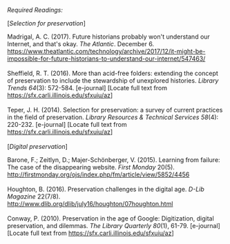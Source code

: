*Required Readings:*

[_Selection for preservation_]

Madrigal, A. C. (2017). Future historians probably won't understand our
Internet, and that's okay. *The Atlantic*. December 6.
<https://www.theatlantic.com/technology/archive/2017/12/it-might-be-impossible-for-future-historians-to-understand-our-internet/547463/>\
\
Sheffield, R. T. (2016). More than acid-free folders: extending the
concept of preservation to include the stewardship of unexplored
histories. *Library Trends* *64*(3): 572-584. \[e-journal\] \[Locate
full text from <https://sfx.carli.illinois.edu/sfxuiu/az>\]\
\
Teper, J. H. (2014). Selection for preservation: a survey of current
practices in the field of preservation. *Library Resources & Technical
Services 58*(4): 220-232. \[e-journal\] \[Locate full text from
<https://sfx.carli.illinois.edu/sfxuiu/az>\]\
\
[_Digital preservation_]

Barone, F.; Zeitlyn, D.; Majer-Schönberger, V. (2015). Learning from
failure: The case of the disappearing website. *First Monday* 20(5).
<http://firstmonday.org/ojs/index.php/fm/article/view/5852/4456>\
\
Houghton, B. (2016). Preservation challenges in the digital age. *D-Lib
Magazine* 22(7/8).
<http://www.dlib.org/dlib/july16/houghton/07houghton.html>\
\
Conway, P. (2010). Preservation in the age of Google: Digitization,
digital preservation, and dilemmas. *The Library Quarterly* *80*(1),
61-79. \[e-journal\] \[Locate full text from
<https://sfx.carli.illinois.edu/sfxuiu/az>\]

